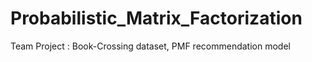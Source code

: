 # Probabilistic_Matrix_Factorization
Team Project : Book-Crossing dataset, PMF recommendation model
